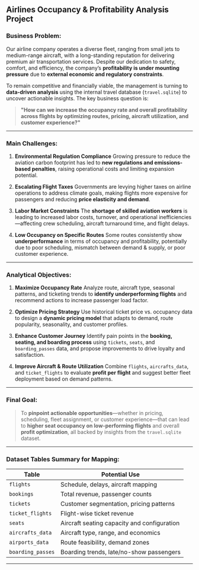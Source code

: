 ## **Airlines Occupancy & Profitability Analysis Project**

### **Business Problem:**

Our airline company operates a diverse fleet, ranging from small jets to medium-range aircraft, with a long-standing reputation for delivering premium air transportation services. Despite our dedication to safety, comfort, and efficiency, the company’s **profitability is under mounting pressure** due to **external economic and regulatory constraints**.

To remain competitive and financially viable, the management is turning to **data-driven analysis** using the internal travel database (`travel.sqlite`) to uncover actionable insights. The key business question is:

> **"How can we increase the occupancy rate and overall profitability across flights by optimizing routes, pricing, aircraft utilization, and customer experience?"**

---

### **Main Challenges:**

1. **Environmental Regulation Compliance**
   Growing pressure to reduce the aviation carbon footprint has led to **new regulations and emissions-based penalties**, raising operational costs and limiting expansion potential.

2. **Escalating Flight Taxes**
   Governments are levying higher taxes on airline operations to address climate goals, making flights more expensive for passengers and reducing **price elasticity and demand**.

3. **Labor Market Constraints**
   The **shortage of skilled aviation workers** is leading to increased labor costs, turnover, and operational inefficiencies—affecting crew scheduling, aircraft turnaround time, and flight delays.

4. **Low Occupancy on Specific Routes**
   Some routes consistently show **underperformance** in terms of occupancy and profitability, potentially due to poor scheduling, mismatch between demand & supply, or poor customer experience.

---

### **Analytical Objectives:**

1. **Maximize Occupancy Rate**
   Analyze route, aircraft type, seasonal patterns, and ticketing trends to **identify underperforming flights** and recommend actions to increase passenger load factor.

2. **Optimize Pricing Strategy**
   Use historical ticket price vs. occupancy data to design a **dynamic pricing model** that adapts to demand, route popularity, seasonality, and customer profiles.

3. **Enhance Customer Journey**
   Identify pain points in the **booking, seating, and boarding process** using `tickets`, `seats`, and `boarding_passes` data, and propose improvements to drive loyalty and satisfaction.

4. **Improve Aircraft & Route Utilization**
   Combine `flights`, `aircrafts_data`, and `ticket_flights` to evaluate **profit per flight** and suggest better fleet deployment based on demand patterns.

---

### Final Goal:

> To **pinpoint actionable opportunities**—whether in pricing, scheduling, fleet assignment, or customer experience—that can lead to **higher seat occupancy on low-performing flights** and overall **profit optimization**, all backed by insights from the `travel.sqlite` dataset.

---

### Dataset Tables Summary for Mapping:

| Table             | Potential Use                               |
| ----------------- | ------------------------------------------- |
| `flights`         | Schedule, delays, aircraft mapping          |
| `bookings`        | Total revenue, passenger counts             |
| `tickets`         | Customer segmentation, pricing patterns     |
| `ticket_flights`  | Flight-wise ticket revenue                  |
| `seats`           | Aircraft seating capacity and configuration |
| `aircrafts_data`  | Aircraft type, range, and economics         |
| `airports_data`   | Route feasibility, demand zones             |
| `boarding_passes` | Boarding trends, late/no-show passengers    |

---
